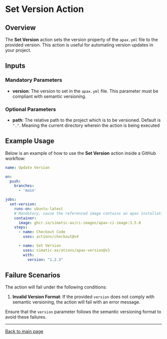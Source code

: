 # Set Version Action

## Overview

The **Set Version** action sets the version property of the `apax.yml` file to the provided version. This action is useful for automating version updates in your project.

## Inputs

### Mandatory Parameters

- **version**: The version to set in the `apax.yml` file. This parameter must be compliant with semantic versioning.

### Optional Parameters

- **path**: The relative path to the project which is to be versioned. Default is `"."`. Meaning the current directory wherein the action is being executed

## Example Usage

Below is an example of how to use the **Set Version** action inside a GitHub workflow:

```yaml
name: Update Version

on:
  push:
    branches:
      - 'main'

jobs:
  set-version:
    runs-on: ubuntu-latest
    # Mandatory, cause the referenced image contains an apax installation
    container:
      image: ghcr.io/simatic-ax/ci-images/apax-ci-image:3.5.0
    steps:
      - name: Checkout Code
        uses: actions/checkout@v4

      - name: Set Version
        uses: simatic-ax/ations/apax-version@v3
        with:
          version: "1.2.3"
```
## Failure Scenarios

The action will fail under the following conditions:

1. **Invalid Version Format**: If the provided `version` does not comply with semantic versioning, the action will fail with an error message.

Ensure that the `version` parameter follows the semantic versioning format to avoid these failures.

---
[Back to main page](../README.md)
